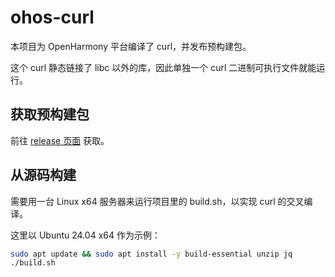 # ohos-curl
本项目为 OpenHarmony 平台编译了 curl，并发布预构建包。

这个 curl 静态链接了 libc 以外的库，因此单独一个 curl 二进制可执行文件就能运行。

## 获取预构建包
前往 [release 页面](https://github.com/Harmonybrew/ohos-curl/releases) 获取。

## 从源码构建
需要用一台 Linux x64 服务器来运行项目里的 build.sh，以实现 curl 的交叉编译。

这里以 Ubuntu 24.04 x64 作为示例：
```sh
sudo apt update && sudo apt install -y build-essential unzip jq
./build.sh
```
